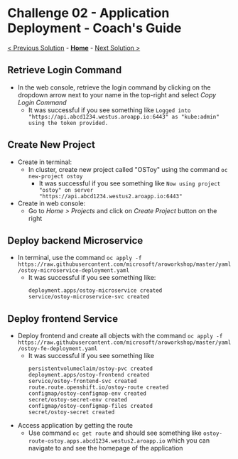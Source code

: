 # Challenge 02 - Application Deployment - Coach's Guide 

[< Previous Solution](./Solution-01.md) - **[Home](./README.md)** - [Next Solution >](./Solution-03.md)

## Retrieve Login Command
- In the web console, retrieve the login command by clicking on the dropdown arrow next to your name in the top-right and select *Copy Login Command*
  - It was successful if you see something like `Logged into "https://api.abcd1234.westus.aroapp.io:6443" as "kube:admin" using the token provided.`

## Create New Project
- Create in terminal:
  - In cluster, create new project called "OSToy" using the command `oc new-project ostoy`
    - It was successful if you see something like `Now using project "ostoy" on server "https://api.abcd1234.westus2.aroapp.io:6443"`
- Create in web console:
  - Go to *Home > Projects* and click on *Create Project* button on the right

## Deploy backend Microservice
- In terminal, use the command `oc apply -f https://raw.githubusercontent.com/microsoft/aroworkshop/master/yaml/ostoy-microservice-deployment.yaml`
  - It was successful if you see something like: 
    ```
    deployment.apps/ostoy-microservice created
    service/ostoy-microservice-svc created
    ```
## Deploy frontend Service
- Deploy frontend and create all objects with the command `oc apply -f https://raw.githubusercontent.com/microsoft/aroworkshop/master/yaml/ostoy-fe-deployment.yaml`
  - It was successful if you see something like 
    ```
    persistentvolumeclaim/ostoy-pvc created
    deployment.apps/ostoy-frontend created
    service/ostoy-frontend-svc created
    route.route.openshift.io/ostoy-route created
    configmap/ostoy-configmap-env created
    secret/ostoy-secret-env created
    configmap/ostoy-configmap-files created
    secret/ostoy-secret created
    ```
- Access application by getting the route
  - Use command `oc get route` and should see something like `ostoy-route-ostoy.apps.abcd1234.westus2.aroapp.io` which you can navigate to and see the homepage of the application
